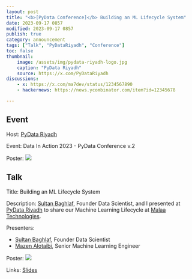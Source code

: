 ```yaml
---
layout: post
title: "<b>[PyData Conference]</b> Building an ML Lifecycle System"
date: 2023-09-17 0857
modified: 2023-09-17 0857
publish: true
category: announcement
tags: ["Talk", "PyDataRiyadh", "Conference"]
toc: false
thumbnail: 
    image: /assets/img/pydata-riyadh-logo.jpg
    caption: "PyData Riyadh"
    source: https://x.com/PyDataRiyadh
discussions:
    - x: https://x.com/ma7dev/status/1234567890
    - hackernews: https://news.ycombinator.com/item?id=12345678

---
```


## Event
Host: [PyData Riyadh](https://x.com/PyDataRiyadh)

Event: Data In Action 2023 - PyData Conference v.2

Poster:
![](https://pbs.twimg.com/media/F5uydx3XsAAucsx?format=jpg&name=large)


## Talk
Title: Building an ML Lifecycle System

Description:
[Sultan Baghlaf](https://sa.linkedin.com/in/sultanbaghlaf), Founder Data Scientist,  and I presented at [PyData Riyadh](https://x.com/PyDataRiyadh) to share our Machine Learning Lifecycle at [Malaa Technologies](https://malaa.tech).

Presenters:
- [Sultan Baghlaf](https://sa.linkedin.com/in/sultanbaghlaf), Founder Data Scientist
- [Mazen Alotaibi](https://www.linkedin.com/in/ma7dev/), Senior Machine Learning Engineer

Poster:
![](https://pbs.twimg.com/media/F5xctJKWMAAWKpB?format=jpg&name=large)

Links: [Slides](https://drive.google.com/file/d/1Vg5jXzjUsLL6s6su_h0r2dn-oCJEzn9Z/view?usp=drive_link)